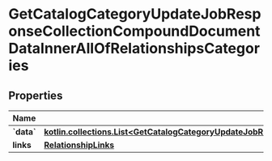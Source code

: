 
# GetCatalogCategoryUpdateJobResponseCollectionCompoundDocumentDataInnerAllOfRelationshipsCategories

## Properties
| Name | Type | Description | Notes |
| ------------ | ------------- | ------------- | ------------- |
| **&#x60;data&#x60;** | [**kotlin.collections.List&lt;GetCatalogCategoryUpdateJobResponseCollectionCompoundDocumentDataInnerAllOfRelationshipsCategoriesDataInner&gt;**](GetCatalogCategoryUpdateJobResponseCollectionCompoundDocumentDataInnerAllOfRelationshipsCategoriesDataInner.md) |  |  [optional] |
| **links** | [**RelationshipLinks**](RelationshipLinks.md) |  |  [optional] |



